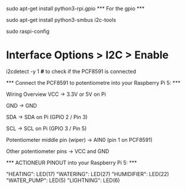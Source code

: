 sudo apt-get install python3-rpi.gpio 
*** For the gpio ***


sudo apt-get install python3-smbus i2c-tools

sudo raspi-config
# Interface Options > I2C > Enable

i2cdetect -y 1 **#** to check if the PCF8591 is connected

*** Connect the PCF8591 to potentiometre into your Raspberry Pi 5: ***

Wiring Overview
VCC → 3.3V or 5V on Pi

GND → GND

SDA → SDA on Pi (GPIO 2 / Pin 3)

SCL → SCL on Pi (GPIO 3 / Pin 5)

Potentiometer middle pin (wiper) → AIN0 (pin 1 on PCF8591)

Other potentiometer pins → VCC and GND


*** ACTIONEUR PINOUT into your Raspberry Pi 5: ***

"HEATING": LED(17)
"WATERING": LED(27)
"HUMIDIFIER": LED(22)
"WATER_PUMP": LED(5)
"LIGHTNING": LED(6)